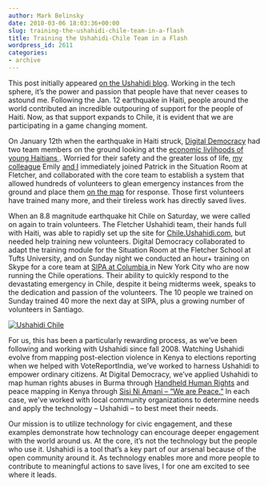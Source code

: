 ```yaml
---
author: Mark Belinsky
date: 2010-03-06 18:03:36+00:00
slug: training-the-ushahidi-chile-team-in-a-flash
title: Training the Ushahidi-Chile Team in a Flash
wordpress_id: 2611
categories:
- archive
---
```

This post initially appeared [on the Ushahidi blog](http://blog.ushahidi.com/index.php/2010/03/06/digital-democracy-chile/).
Working in the tech sphere, it’s the power and passion that people  have that never ceases to astound me. Following the Jan. 12 earthquake  in Haiti, people around the world contributed an incredible outpouring  of support for the people of Haiti. Now, as that support expands to  Chile, it is evident that we are participating in a game changing  moment.

On January 12th when the earthquake in Haiti struck, [Digital Democracy](../) had two team members on the ground looking at the [ economic livlihoods of young Haitians ](../2010/03/01/project-einstein-haiti-report-the-earthquake/) . Worried for their safety and the greater loss of life, [my colleague](http://twitter.com/emjacobi) Emily [and I](http://twitter.com/mbelinsky) immediately joined Patrick in the Situation Room at Fletcher, and  collaborated with the core team to establish a system that allowed  hundreds of volunteers to glean emergency instances from the ground and  place them [on the map](http://haiti.ushahidi.com/) for response. Those first volunteers have trained many more, and their tireless work has directly saved lives.

When an 8.8 magnitude earthquake hit Chile on Saturday, we were  called on again to train volunteers. The Fletcher Ushahidi team, their  hands full with Haiti, was able to rapidly set up the site for [Chile.Ushahidi.com](http://chile.ushahidi.com/),  but needed help training new volunteers. Digital Democracy collaborated  to adapt the training module for the Situation Room at the Fletcher  School at Tufts University, and on Sunday night we conducted an hour+  training on Skype for a core team at [SIPA at Columbia ](http://www.sipa.columbia.edu/)in  New York City who are now running the Chile operations. Their ability  to quickly respond to the devastating emergency in Chile, despite it  being midterms week, speaks to the dedication and passion of the  volunteers. The 10 people we trained on Sunday trained 40 more the next  day at SIPA, plus a growing number of volunteers in Santiago.

[![Ushahidi Chile](http://blog.ushahidi.com/wp-content/uploads/2010/02/Picture-4-500x359.png)](http://chile.ushahidi.com/)

For us, this has been a particularly rewarding process, as we’ve been  following and working with Ushahidi since fall 2008. Watching Ushahidi  evolve from mapping post-election violence in Kenya to elections  reporting when we helped with VoteReportIndia, we’ve worked to harness  Ushahidi to empower ordinary citizens. At Digital Democracy, we’ve  applied Ushahidi to map human rights abuses in Burma through [Handheld Human Rights](../handheldhumanrights) and peace mapping in Kenya through [Sisi Ni Amani – “We are Peace.”](http://sisiniamani.wordpress.com/) In each case, we’ve worked with local community organizations to  determine needs and apply the  technology – Ushahidi – to best meet  their needs.

Our mission is to utilize technology for civic engagement, and these  examples demonstrate how technology can encourage deeper engagement with  the world around us. At the core, it’s not the technology but the  people who use it. Ushahidi is a tool that’s a key part of our arsenal  because of the open community around it. As technology enables more and  more people to contribute to meaningful actions to save lives, I for one  am excited to see where it leads.

